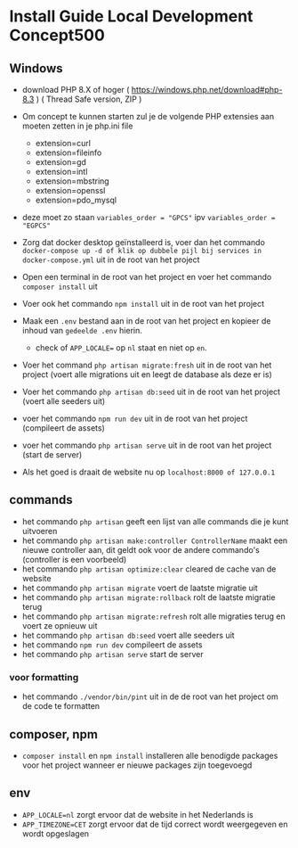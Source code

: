# Install Guide Local Development Concept500

## Windows
- download PHP 8.X of hoger ( https://windows.php.net/download#php-8.3 ) ( Thread Safe version, ZIP )
- Om concept te kunnen starten zul je de volgende PHP extensies aan moeten zetten in je php.ini file
    - extension=curl
    - extension=fileinfo
    - extension=gd
    - extension=intl
    - extension=mbstring
    - extension=openssl
    - extension=pdo_mysql

- deze moet zo staan `variables_order = "GPCS"` ipv `variables_order = "EGPCS"`

- Zorg dat docker desktop geïnstalleerd is, voer dan het commando `docker-compose up -d of klik op dubbele pijl bij services in docker-compose.yml` uit in de root van het project
- Open een terminal in de root van het project en voer het commando `composer install` uit
- Voer ook het commando `npm install` uit in de root van het project
- Maak een `.env` bestand aan in de root van het project en kopieer de inhoud van `gedeelde .env` hierin.
    - check of `APP_LOCALE=` op `nl` staat en niet op `en`.
- Voer het command `php artisan migrate:fresh` uit in de root van het project (voert alle migrations uit en leegt de database als deze er is)
- Voer het commando `php artisan db:seed` uit in de root van het project (voert alle seeders uit)
- voer het commando `npm run dev` uit in de root van het project (compileert de assets)
- voer het commando `php artisan serve` uit in de root van het project (start de server)
- Als het goed is draait de website nu op `localhost:8000 of 127.0.0.1`

## commands
- het commando `php artisan` geeft een lijst van alle commands die je kunt uitvoeren
- het commando `php artisan make:controller ControllerName` maakt een nieuwe controller aan, dit geldt ook voor de andere commando's (controller is een voorbeeld)
- het commando `php artisan optimize:clear` cleared de cache van de website
- het commando `php artisan migrate` voert de laatste migratie uit
- het commando `php artisan migrate:rollback` rolt de laatste migratie terug
- het commando `php artisan migrate:refresh` rolt alle migraties terug en voert ze opnieuw uit
- het commando `php artisan db:seed` voert alle seeders uit
- het commando `npm run dev` compileert de assets
- het commando `php artisan serve` start de server

### voor formatting
- het commando `./vendor/bin/pint` uit in de de root van het project om de code te formatten

## composer, npm
- `composer install` en `npm install` installeren alle benodigde packages voor het project wanneer er nieuwe packages zijn toegevoegd

## env
- `APP_LOCALE=nl` zorgt ervoor dat de website in het Nederlands is
- `APP_TIMEZONE=CET` zorgt ervoor dat de tijd correct wordt weergegeven en wordt opgeslagen
